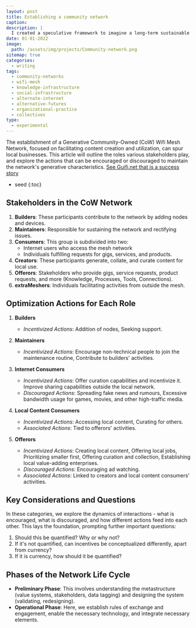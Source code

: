 ```yaml
---
layout: post
title: Establishing a community network
caption: 
description: |
  I created a speculative framework to imagine a long-term sustainable community network and its stakeholders
date: 01-01-2022
image:
  path: /assets/img/projects/Community-network.png
sitemap: true
categories:
  - writing
tags:
  - community-networks
  - wifi-mesh
  - knowledge-infrastructure
  - social-infrastructure
  - alternate-internet
  - alternative-futures
  - organizational-practice
  - collectives
type:
  - experimental
---
```


The establishment of a Generative Community-Owned (CoW) Wifi Mesh Network, focused on facilitating content creation and utilization, can spur local businesses.
This article will outline the roles various stakeholders play, and explore the actions that can be encouraged or discouraged to maintain the network's generative characteristics.
[See Guifi.net that is a success story](https://en.wikipedia.org/wiki/Guifi.net)

* seed
{:toc}

## Stakeholders in the CoW Network

1. **Builders**: These participants contribute to the network by adding nodes and devices.
2. **Maintainers**: Responsible for sustaining the network and rectifying issues.
3. **Consumers**: This group is subdivided into two:
   - Internet users who access the mesh network
   - Individuals fulfilling requests for gigs, services, and products.
4. **Creators**: These participants generate, collate, and curate content for local use.
5. **Offerors**: Stakeholders who provide gigs, service requests, product requests, and more (Knowledge, Processes, Tools, Connections).
6. **extraMeshers**: Individuals facilitating activities from outside the mesh.

## Optimization Actions for Each Role

1. **Builders** 
   - *Incentivized Actions*: Addition of nodes, Seeking support.

2. **Maintainers**
   - *Incentivized Actions*: Encourage non-technical people to join the maintenance routine, Contribute to builders' activities.

3. **Internet Consumers**
   - *Incentivized Actions*: Offer curation capabilities and incentivize it. Improve sharing capabilities outside the local network.
   - *Discouraged Actions*: Spreading fake news and rumours, Excessive bandwidth usage for games, movies, and other high-traffic media.

4. **Local Content Consumers**
   - *Incentivized Actions*: Accessing local content, Curating for others.
   - *Associated Actions*: Tied to offerors' activities.

5. **Offerors**
   - *Incentivized Actions*: Creating local content, Offering local jobs, Prioritizing smaller first, Offering curation and collection, Establishing local value-adding enterprises.
   - *Discouraged Actions*: Encouraging ad watching.
   - *Associated Actions*: Linked to creators and local content consumers' activities.

## Key Considerations and Questions

In these categories, we explore the dynamics of interactions - what is encouraged, what is discouraged, and how different actions feed into each other. This lays the foundation, prompting further important questions:

1. Should this be quantified? Why or why not?
2. If it's not quantified, can incentives be conceptualized differently, apart from currency?
3. If it is currency, how should it be quantified?

## Phases of the Network Life Cycle

- **Preliminary Phase**: This involves understanding the metastructure (value systems, stakeholders, data tagging) and designing the system (validating, redesigning).
- **Operational Phase**: Here, we establish rules of exchange and engagement, enable the necessary technology, and integrate necessary elements.
